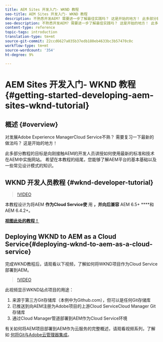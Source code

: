 ```yaml
---
title: AEM Sites 开发入门- WKND 教程
seo-title: AEM Sites 开发入门- WKND 教程
description: 不熟悉开发AEM? 需要进一步了解最佳实践吗？ 这是开始的地方！ 此多部分教程的目标是向刚接触AEM的开发人员讲授如何使用最新的标准和技术在AEM中实施网站。
seo-description: 不熟悉开发AEM? 需要进一步了解最佳实践吗？ 这是开始的地方！ 此多部分教程的目标是向刚接触AEM的开发人员讲授如何使用最新的标准和技术在AEM中实施网站。
content-type: reference
topic-tags: introduction
translation-type: tm+mt
source-git-commit: 22ccd6627a035b37edb180eb4633bc3b57470c0c
workflow-type: tm+mt
source-wordcount: '354'
ht-degree: 9%

---
```



# AEM Sites 开发入门- WKND 教程{#getting-started-developing-aem-sites-wknd-tutorial}

## 概述 {#overview}

对发展Adobe Experience ManagerCloud Service不熟？ 需要复习一下最新的做法吗？ 这是开始的地方！

此多部分教程的目标是向刚接触AEM的开发人员讲授如何使用最新的标准和技术在AEM中实施网站。 希望在本教程的结尾，您能够了解AEM平台的基本基础以及一些常见设计模式的知识。

## WKND 开发人员教程 {#wknd-developer-tutorial}

>[!VIDEO](https://video.tv.adobe.com/v/30476?quality=12&learn=on)

本教程设计为将AEM **作为Cloud Service使** 用 **，并向后兼容** AEM 6.5+ ****&#x200B;和AEM 6.4.2+。

**[视图此处的教程！](https://docs.adobe.com/content/help/en/experience-manager-learn/getting-started-wknd-tutorial-develop/overview.html)**

## Deploying WKND to AEM as a Cloud Service{#deploying-wknd-to-aem-as-a-cloud-service}

完成WKND教程后，请观看以下视频，了解如何将WKND项目作为Cloud Service部署到AEM。

>[!VIDEO](https://video.tv.adobe.com/v/30191?quality=12&learn=on)

此视频显示WKND站点项目的用途：

1. 来源于第三方Git存储库（本例中为Github.com），但可以是任何Git存储库
2. 已推送到向AEM注册为Adobe项目的上游Cloud ServiceCloud Manager Git存储库
3. 通过Cloud Manager管道部署到AEM作为Cloud Service环境

有关如何将AEM项目部署到AEM作为云服务的完整概述，请观看视频系列，了解如 [何将Git与Adobe云管理器集成](https://docs.adobe.com/content/help/en/experience-manager-cloud-manager/using/managing-code/setup-cloud-manager-git-integration.html)。
